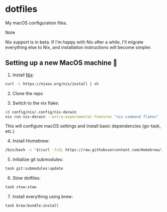 # dotfiles

My macOS configuration files.

> [!NOTE]  
> Nix support is in beta. If I'm happy with Nix after a while, I'll migrate everything else to Nix, and installation instructions will become simpler.

## Setting up a new MacOS machine 🚀

1. Install [Nix](https://nix.dev/install-nix):

  ```sh
  curl -L https://nixos.org/nix/install | sh
  ```

2. Clone the repo

3. Switch to the nix flake:

  ```sh
  cd config/nix/.config/nix-darwin
  nix run nix-darwin --extra-experimental-features "nix-command flakes" -- switch --flake .#macbook
  ```

  This will configure macOS settings and install basic dependencies (go-task, etc.)

4. Install Homebrew:

  ```sh
  /bin/bash -c "$(curl -fsSL https://raw.githubusercontent.com/Homebrew/install/HEAD/install.sh)"
  ```
  
5. Initialize git submodules:

```sh
task git:submodules:update
```

6. Stow dotfiles:

```sh
task stow:stow
```

7. Install everything using brew:

```sh
task brew:bundle:install
```
